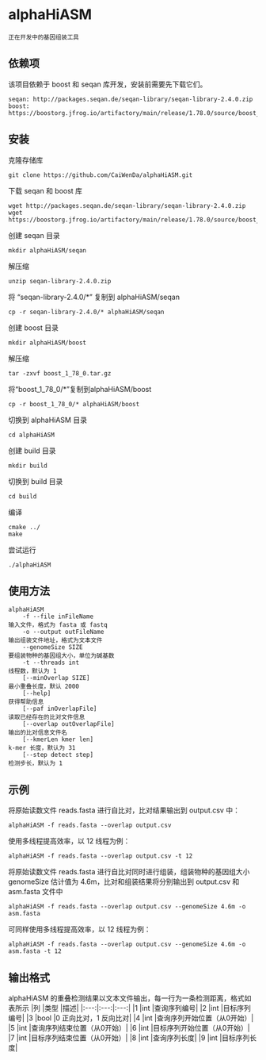 # alphaHiASM

    正在开发中的基因组装工具

## 依赖项

该项目依赖于 boost 和 seqan 库开发，安装前需要先下载它们。

```
seqan: http://packages.seqan.de/seqan-library/seqan-library-2.4.0.zip
boost: https://boostorg.jfrog.io/artifactory/main/release/1.78.0/source/boost_1_78_0.tar.gz
```

## 安装

克隆存储库

```
git clone https://github.com/CaiWenDa/alphaHiASM.git
```

下载 seqan 和 boost 库

```
wget http://packages.seqan.de/seqan-library/seqan-library-2.4.0.zip
wget https://boostorg.jfrog.io/artifactory/main/release/1.78.0/source/boost_1_78_0.tar.gz
```

创建 seqan 目录

```
mkdir alphaHiASM/seqan
```

解压缩

```
unzip seqan-library-2.4.0.zip
```

将 “seqan-library-2.4.0/*” 复制到 alphaHiASM/seqan

```
cp -r seqan-library-2.4.0/* alphaHiASM/seqan
```

创建 boost 目录

```
mkdir alphaHiASM/boost
```

解压缩

```
tar -zxvf boost_1_78_0.tar.gz
```

将“boost_1_78_0/*”复制到alphaHiASM/boost

```
cp -r boost_1_78_0/* alphaHiASM/boost
```

切换到 alphaHiASM 目录

```
cd alphaHiASM
```

创建 build 目录

```
mkdir build
```

切换到 build 目录

```
cd build
```

编译

```
cmake ../
make
```

尝试运行

```
./alphaHiASM
```

## 使用方法

    alphaHiASM
        -f --file inFileName
    输入文件，格式为 fasta 或 fastq
        -o --output outFileName
    输出组装文件地址，格式为文本文件
        --genomeSize SIZE
    要组装物种的基因组大小，单位为碱基数
        -t --threads int
    线程数，默认为 1
        [--minOverlap SIZE]
    最小重叠长度，默认 2000
        [--help]
    获得帮助信息
        [--paf inOverlapFile]
    读取已经存在的比对文件信息
        [--overlap outOverlapFile]
    输出的比对信息文件名
        [--kmerLen kmer len]
    k-mer 长度，默认为 31
        [--step detect step]
    检测步长，默认为 1

## 示例

将原始读数文件 reads.fasta 进行自比对，比对结果输出到 output.csv 中：

```
alphaHiASM -f reads.fasta --overlap output.csv
```

使用多线程提高效率，以 12 线程为例：

```
alphaHiASM -f reads.fasta --overlap output.csv -t 12
```

将原始读数文件 reads.fasta 进行自比对同时进行组装，组装物种的基因组大小 genomeSize 估计值为 4.6m，比对和组装结果将分别输出到 output.csv 和 asm.fasta 文件中

```
alphaHiASM -f reads.fasta --overlap output.csv --genomeSize 4.6m -o asm.fasta
```

可同样使用多线程提高效率，以 12 线程为例：

```
alphaHiASM -f reads.fasta --overlap output.csv --genomeSize 4.6m -o asm.fasta -t 12
```

## 输出格式

alphaHiASM 的重叠检测结果以文本文件输出，每一行为一条检测距离，格式如表所示
|列 |类型 |描述|
|:---:|:---:|:---:|
|1 |int |查询序列编号|
|2 |int |目标序列编号|
|3 |bool |0 正向比对，1 反向比对|
|4 |int |查询序列开始位置（从0开始）|
|5 |int |查询序列结束位置（从0开始）|
|6 |int |目标序列开始位置（从0开始）|
|7 |int |目标序列结束位置（从0开始）|
|8 |int |查询序列长度|
|9 |int |目标序列长度|
